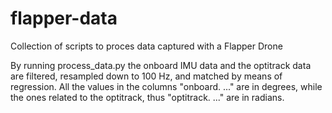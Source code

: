 # flapper-data
Collection of scripts to proces data captured with a Flapper Drone

By running process_data.py the onboard IMU data and the optitrack data are filtered, resampled down to 100 Hz, and matched by means of regression. 
All the values in the columns "onboard. ..." are in degrees, while the ones related to the optitrack, thus "optitrack. ..." are in radians.